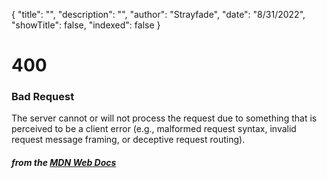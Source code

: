 {
    "title": "",
    "description": "",
    "author": "Strayfade",
    "date": "8/31/2022",
    "showTitle": false,
    "indexed": false
}
# 400 
### Bad Request

The server cannot or will not process the request due to something that is perceived to be a client error (e.g., malformed request syntax, invalid request message framing, or deceptive request routing).

#### *from the [MDN Web Docs](https://developer.mozilla.org/en-US/docs/Web/HTTP/Status)* 